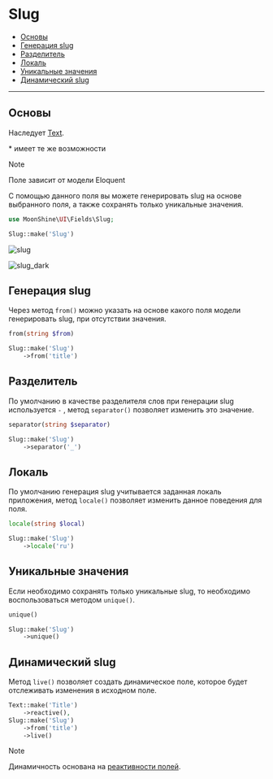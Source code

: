 # Slug

- [Основы](#basics)
- [Генерация slug](#from)
- [Разделитель](#separator)
- [Локаль](#locale)
- [Уникальные значения](#unique)
- [Динамический slug](#live)

---

<a name="basics"></a>
## Основы

Наследует [Text](/docs/{{version}}/fields/text).

\* имеет те же возможности

> [!NOTE]
> Поле зависит от модели Eloquent

С помощью данного поля вы можете генерировать slug на основе выбранного поля, а также сохранять только уникальные значения.

```php
use MoonShine\UI\Fields\Slug;

Slug::make('Slug')
```

![slug](https://raw.githubusercontent.com/moonshine-software/doc/3.x/resources/screenshots/slug.png)

![slug_dark](https://raw.githubusercontent.com/moonshine-software/doc/3.x/resources/screenshots/slug_dark.png)


<a name="from"></a>
## Генерация slug

Через метод `from()` можно указать на основе какого поля модели генерировать slug, при отсутствии значения.

```php
from(string $from)
```

```php
Slug::make('Slug')
    ->from('title')
```

<a name="separator"></a>
## Разделитель

По умолчанию в качестве разделителя слов при генерации slug используется `-` , метод `separator()` позволяет изменить это значение.

```php
separator(string $separator)
```

```php
Slug::make('Slug')
    ->separator('_')
```

<a name="locale"></a>
## Локаль

По умолчанию генерация slug учитывается заданная локаль приложения, метод `locale()` позволяет изменить данное поведения для поля.

```php
locale(string $local)
```

```php
Slug::make('Slug')
    ->locale('ru')
```


<a name="unique"></a>
## Уникальные значения

Если необходимо сохранять только уникальные slug, то необходимо воспользоваться методом `unique()`.

```php
unique()
```

```php
Slug::make('Slug')
    ->unique()
```

<a name="live"></a>
## Динамический slug

Метод `live()` позволяет создать динамическое поле, которое будет отслеживать изменения в исходном поле.

```php
Text::make('Title')
    ->reactive(),
Slug::make('Slug')
    ->from('title')
    ->live()
```

> [!NOTE]
> Динамичность основана на [реактивности полей](/docs/{{version}}/fields/basic-methods#reactive).
